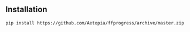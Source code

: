 Installation
------------
```
pip install https://github.com/Aetopia/ffprogress/archive/master.zip
```
